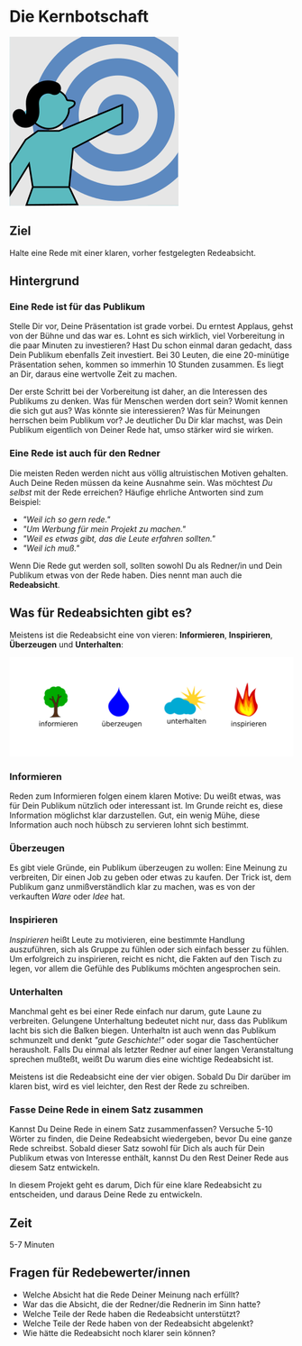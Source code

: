 
# Die Kernbotschaft

![](../bilder/kernbotschaft.png)

## Ziel

Halte eine Rede mit einer klaren, vorher festgelegten Redeabsicht.

## Hintergrund

### Eine Rede ist für das Publikum

Stelle Dir vor, Deine Präsentation ist grade vorbei. Du erntest Applaus, gehst von der Bühne und das war es. Lohnt es sich wirklich, viel Vorbereitung in die paar Minuten zu investieren? Hast Du schon einmal daran gedacht, dass Dein Publikum ebenfalls Zeit investiert. Bei 30 Leuten, die eine 20-minütige Präsentation sehen, kommen so immerhin 10 Stunden zusammen. Es liegt an Dir, daraus eine wertvolle Zeit zu machen.

Der erste Schritt bei der Vorbereitung ist daher, an die Interessen des Publikums zu denken. Was für Menschen werden dort sein? Womit kennen die sich gut aus? Was könnte sie interessieren? Was für Meinungen herrschen beim Publikum vor? Je deutlicher Du Dir klar machst, was Dein Publikum eigentlich von Deiner Rede hat, umso stärker wird sie wirken.

### Eine Rede ist auch für den Redner

Die meisten Reden werden nicht aus völlig altruistischen Motiven gehalten. Auch Deine Reden müssen da keine Ausnahme sein. Was möchtest *Du selbst* mit der Rede erreichen? Häufige ehrliche Antworten sind zum Beispiel:

* *"Weil ich so gern rede."*
* *"Um Werbung für mein Projekt zu machen."*
* *"Weil es etwas gibt, das die Leute erfahren sollten."*
* *"Weil ich muß."*

Wenn Die Rede gut werden soll, sollten sowohl Du als Redner/in und Dein Publikum etwas von der Rede haben. Dies nennt man auch die **Redeabsicht**.

## Was für Redeabsichten gibt es?

Meistens ist die Redeabsicht eine von vieren: **Informieren**, **Inspirieren**, **Überzeugen** und **Unterhalten**:

![](../bilder/redeabsichten_DE.png)

### Informieren

Reden zum Informieren folgen einem klaren Motive: Du weißt etwas, was für Dein Publikum nützlich oder interessant ist. Im Grunde reicht es, diese Information möglichst klar darzustellen. Gut, ein wenig Mühe, diese Information auch noch hübsch zu servieren lohnt sich bestimmt.

### Überzeugen

Es gibt viele Gründe, ein Publikum überzeugen zu wollen: Eine Meinung zu verbreiten, Dir einen Job zu geben oder etwas zu kaufen. Der Trick ist, dem Publikum ganz unmißverständlich klar zu machen, was es von der verkauften *Ware* oder *Idee* hat.

### Inspirieren

*Inspirieren* heißt Leute zu motivieren, eine bestimmte Handlung auszuführen, sich als Gruppe zu fühlen oder sich einfach besser zu fühlen. Um erfolgreich zu inspirieren, reicht es nicht, die Fakten auf den Tisch zu legen, vor allem die Gefühle des Publikums möchten angesprochen sein.

### Unterhalten

Manchmal geht es bei einer Rede einfach nur darum, gute Laune zu verbreiten. Gelungene Unterhaltung bedeutet nicht nur, dass das Publikum lacht bis sich die Balken biegen. Unterhaltn ist auch wenn das Publikum schmunzelt und denkt *"gute Geschichte!"* oder sogar die Taschentücher herausholt. Falls Du einmal als letzter Redner auf einer langen Veranstaltung sprechen mußteßt, weißt Du warum dies eine wichtige Redeabsicht ist.

Meistens ist die Redeabsicht eine der vier obigen. Sobald Du Dir darüber im klaren bist, wird es viel leichter, den Rest der Rede zu schreiben.

### Fasse Deine Rede in einem Satz zusammen

Kannst Du Deine Rede in einem Satz zusammenfassen? Versuche 5-10 Wörter zu finden, die Deine Redeabsicht wiedergeben, bevor Du eine ganze Rede schreibst. Sobald dieser Satz sowohl für Dich als auch für Dein Publikum etwas von Interesse enthält, kannst Du den Rest Deiner Rede aus diesem Satz entwickeln.

In diesem Projekt geht es darum, Dich für eine klare Redeabsicht zu entscheiden, und daraus Deine Rede zu entwickeln.


## Zeit

5-7 Minuten

## Fragen für Redebewerter/innen

* Welche Absicht hat die Rede Deiner Meinung nach erfüllt?
* War das die Absicht, die der Redner/die Rednerin im Sinn hatte?
* Welche Teile der Rede haben die Redeabsicht unterstützt?
* Welche Teile der Rede haben von der Redeabsicht abgelenkt?
* Wie hätte die Redeabsicht noch klarer sein können?
